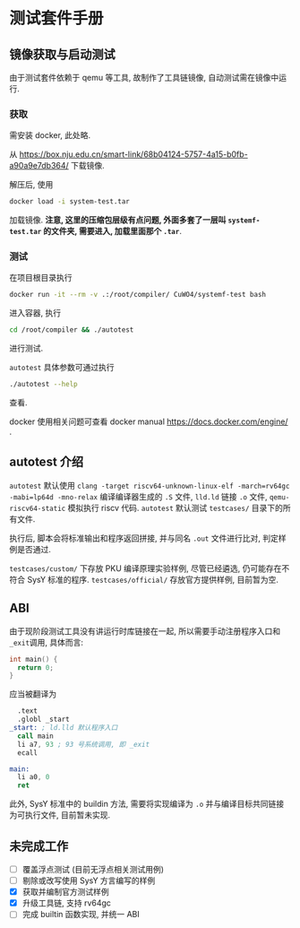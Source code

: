 # 测试套件手册

## 镜像获取与启动测试

由于测试套件依赖于 qemu 等工具, 故制作了工具链镜像, 自动测试需在镜像中运行.

### 获取

需安装 docker, 此处略.

从 https://box.nju.edu.cn/smart-link/68b04124-5757-4a15-b0fb-a90a9e7db364/ 下载镜像.

解压后, 使用

```sh
docker load -i system-test.tar
```

加载镜像. **注意, 这里的压缩包层级有点问题, 外面多套了一层叫 `systemf-test.tar` 的文件夹, 需要进入, 加载里面那个 `.tar`**.

### 测试

在项目根目录执行

```sh
docker run -it --rm -v .:/root/compiler/ CuWO4/systemf-test bash
```

进入容器, 执行

```sh
cd /root/compiler && ./autotest
```

进行测试.

`autotest` 具体参数可通过执行

```sh
./autotest --help
```

查看.

docker 使用相关问题可查看 docker manual https://docs.docker.com/engine/ .

## autotest 介绍

`autotest` 默认使用 `clang -target riscv64-unknown-linux-elf -march=rv64gc -mabi=lp64d -mno-relax` 编译编译器生成的 `.S` 文件, `lld.ld` 链接 `.o` 文件, `qemu-riscv64-static` 模拟执行 riscv 代码. `autotest` 默认测试 `testcases/` 目录下的所有文件.

执行后, 脚本会将标准输出和程序返回拼接, 并与同名 `.out` 文件进行比对, 判定样例是否通过.

`testcases/custom/` 下存放 PKU 编译原理实验样例, 尽管已经遴选, 仍可能存在不符合 SysY 标准的程序. `testcases/official/` 存放官方提供样例, 目前暂为空.

## ABI

由于现阶段测试工具没有讲运行时库链接在一起, 所以需要手动注册程序入口和`_exit`调用, 具体而言:

```c
int main() {
  return 0;
}
```

应当被翻译为

```asm
  .text
  .globl _start
_start: ; ld.lld 默认程序入口
  call main
  li a7, 93 ; 93 号系统调用, 即 _exit
  ecall

main:
  li a0, 0
  ret
```

此外, SysY 标准中的 buildin 方法, 需要将实现编译为 `.o` 并与编译目标共同链接为可执行文件, 目前暂未实现.

## 未完成工作

- [ ] 覆盖浮点测试 (目前无浮点相关测试用例)
- [ ] 剔除或改写使用 SysY 方言编写的样例
- [x] 获取并编制官方测试样例
- [x] 升级工具链, 支持 rv64gc
- [ ] 完成 builtin 函数实现, 并统一 ABI
